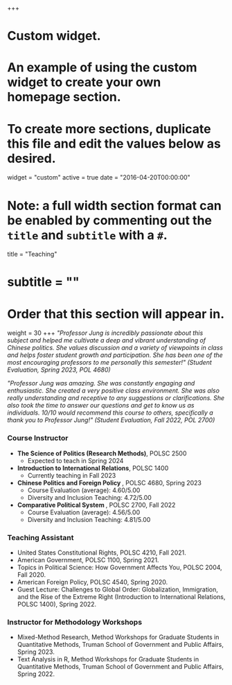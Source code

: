 +++
# Custom widget.
# An example of using the custom widget to create your own homepage section.
# To create more sections, duplicate this file and edit the values below as desired.
widget = "custom"
active = true
date = "2016-04-20T00:00:00"

# Note: a full width section format can be enabled by commenting out the `title` and `subtitle` with a `#`.
title = "Teaching"
# subtitle = ""


# Order that this section will appear in.
weight = 30
+++
_"Professor Jung is incredibly passionate about this subject and helped me cultivate a deep and vibrant understanding of Chinese  politics. She values discussion and a variety of viewpoints in class and helps foster student growth and participation. She has  been one of the most encouraging professors to me personally this semester!" (Student Evaluation, Spring 2023, POL 4680)_


_"Professor Jung was amazing. She was constantly engaging and enthusiastic. She created a very positive class environment. She  was also really understanding and receptive to any suggestions or clarifications. She also took the time to answer our questions  and get to know us as individuals. 10/10 would recommend this course to others, specifically a thank you to Professor Jung!" (Student Evaluation, Fall 2022, POL 2700)_


### Course Instructor
+ <b> The Science of Politics (Research Methods)</b>, POLSC 2500
    - Expected to teach in Spring 2024
+ <b> Introduction to International Relations</b>, POLSC 1400
    - Currently teaching in Fall 2023
+ <b> Chinese Politics and Foreign Policy </b>, POLSC 4680, Spring 2023 
    - Course Evaluation (average): 4.60/5.00 
    - Diversity and Inclusion Teaching: 4.72/5.00
+ <b> Comparative Political System </b>, POLSC 2700, Fall 2022
    - Course Evaluation (average): 4.56/5.00 
    - Diversity and Inclusion Teaching: 4.81/5.00

### Teaching Assistant 
- United States Constitutional Rights, POLSC 4210, Fall 2021.
- American Government, POLSC 1100, Spring 2021.
- Topics in Political Science: How Government Affects You, POLSC 2004, Fall 2020.
- American Foreign Policy, POLSC 4540, Spring 2020.
- Guest Lecture: Challenges to Global Order: Globalization, Immigration, and the Rise of the Extreme Right (Introduction to International Relations, POLSC 1400), Spring 2022.

### Instructor for Methodology Workshops
- Mixed-Method Research, Method Workshops for Graduate Students in Quantitative Methods, Truman School of Government and Public Affairs, Spring 2023.
- Text Analysis in R, Method Workshops for Graduate Students in Quantitative Methods, Truman School of Government and Public Affairs, Spring 2022.
